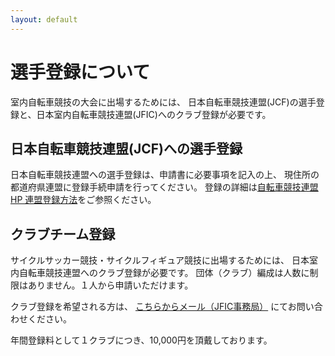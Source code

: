 ```yaml
---
layout: default
---
```


# 選手登録について

室内自転車競技の大会に出場するためには、 日本自転車競技連盟(JCF)の選手登録と、日本室内自転車競技連盟(JFIC)へのクラブ登録が必要です。

## 日本自転車競技連盟(JCF)への選手登録

日本自転車競技連盟への選手登録は、申請書に必要事項を記入の上、 現住所の都道府県連盟に登録手続申請を行ってください。 登録の詳細は[自転車競技連盟HP 連盟登録方法]をご参照ください。

## クラブチーム登録

サイクルサッカー競技・サイクルフィギュア競技に出場するためには、 日本室内自転車競技連盟へのクラブ登録が必要です。
団体（クラブ）編成は人数に制限はありません。１人から申請いただけます。

クラブ登録を希望される方は、 [こちらからメール（JFIC事務局）] にてお問い合わせください。

年間登録料として１クラブにつき、10,000円を頂戴しております。



[自転車競技連盟HP 連盟登録方法]: http://jcf.or.jp/?page_id=252
[こちらからメール（JFIC事務局）]: query.html
